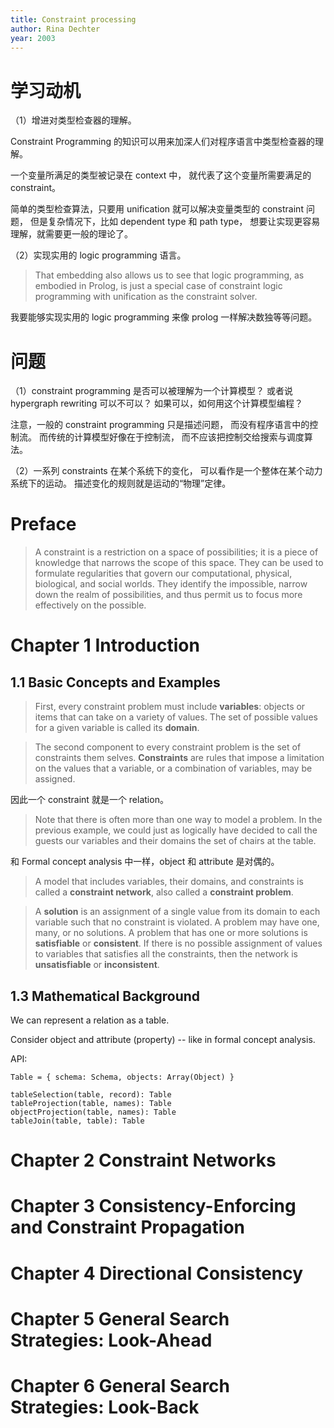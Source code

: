 ```yaml
---
title: Constraint processing
author: Rina Dechter
year: 2003
---
```


# 学习动机

（1）增进对类型检查器的理解。

Constraint Programming 的知识可以用来加深人们对程序语言中类型检查器的理解。

一个变量所满足的类型被记录在 context 中，
就代表了这个变量所需要满足的 constraint。

简单的类型检查算法，只要用 unification
就可以解决变量类型的 constraint 问题，
但是复杂情况下，比如 dependent type 和 path type，
想要让实现更容易理解，就需要更一般的理论了。

（2）实现实用的 logic programming 语言。

> That embedding also allows us to see that logic programming, as
> embodied in Prolog, is just a special case of constraint logic
> programming with unification as the constraint solver.

我要能够实现实用的 logic programming 来像 prolog 一样解决数独等等问题。

# 问题

（1）constraint programming 是否可以被理解为一个计算模型？
或者说 hypergraph rewriting 可以不可以？
如果可以，如何用这个计算模型编程？

注意，一般的 constraint programming 只是描述问题，
而没有程序语言中的控制流。
而传统的计算模型好像在于控制流，
而不应该把控制交给搜索与调度算法。

（2）一系列 constraints 在某个系统下的变化，
可以看作是一个整体在某个动力系统下的运动。
描述变化的规则就是运动的“物理”定律。

# Preface

> A constraint is a restriction on a space of possibilities; it is a
> piece of knowledge that narrows the scope of this space.  They can
> be used to formulate regularities that govern our computational,
> physical, biological, and social worlds.  They identify the
> impossible, narrow down the realm of possibilities, and thus permit
> us to focus more effectively on the possible.

# Chapter 1 Introduction

## 1.1 Basic Concepts and Examples

> First, every constraint problem must include **variables**: objects
> or items that can take on a variety of values. The set of possible
> values for a given variable is called its **domain**.

> The second component to every constraint problem is the set of
> constraints them selves. **Constraints** are rules that impose a
> limitation on the values that a variable, or a combination of
> variables, may be assigned.

因此一个 constraint 就是一个 relation。

> Note that there is often more than one way to model a problem. In
> the previous example, we could just as logically have decided to
> call the guests our variables and their domains the set of chairs at
> the table.


和 Formal concept analysis 中一样，object 和 attribute 是对偶的。

> A model that includes variables, their domains, and constraints is
> called a **constraint network**, also called a **constraint
> problem**.

> A **solution** is an assignment of a single value from its domain to
> each variable such that no constraint is violated. A problem may
> have one, many, or no solutions. A problem that has one or more
> solutions is **satisfiable** or **consistent**. If there is no
> possible assignment of values to variables that satisfies all the
> constraints, then the network is **unsatisfiable** or
> **inconsistent**.

## 1.3 Mathematical Background

We can represent a relation as a table.

Consider object and attribute (property)
-- like in formal concept analysis.

API:

```
Table = { schema: Schema, objects: Array(Object) }

tableSelection(table, record): Table
tableProjection(table, names): Table
objectProjection(table, names): Table
tableJoin(table, table): Table
```

# Chapter 2 Constraint Networks

# Chapter 3 Consistency-Enforcing and Constraint Propagation

# Chapter 4 Directional Consistency

# Chapter 5 General Search Strategies: Look-Ahead

# Chapter 6 General Search Strategies: Look-Back
